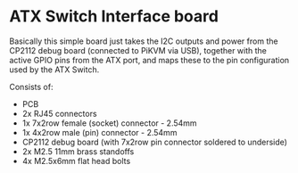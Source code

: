 # ATX Switch Interface board



Basically this simple board just takes the I2C outputs and power from the CP2112 debug board (connected to PiKVM via USB), together with the active GPIO pins from the ATX port, and maps these to the pin configuration used by the ATX Switch.

Consists of:

- PCB
- 2x RJ45 connectors
- 1x 7x2row female (socket) connector - 2.54mm
- 1x 4x2row male (pin) connector - 2.54mm
- CP2112 debug board (with 7x2row pin connector soldered to underside)
- 2x M2.5 11mm brass standoffs
- 4x M2.5x6mm flat head bolts